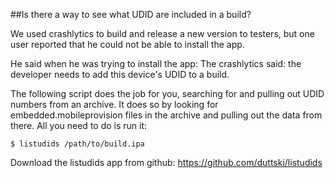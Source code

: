 ##Is there a way to see what UDID are included in a build?

We used crashlytics to build and release a new version to testers, but one user reported that he could not be able to install the app.

He said when he was trying to install the app:
The crashlytics said: the developer needs to add this device's UDID to a build.

The following script does the job for you, searching for and pulling out UDID numbers from an archive. It does so by looking for embedded.mobileprovision files in the archive and pulling out the data from there. All you need to do is run it:

	$ listudids /path/to/build.ipa

Download the listudids app from github:
https://github.com/duttski/listudids